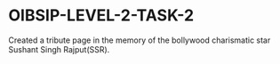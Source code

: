 # OIBSIP-LEVEL-2-TASK-2
Created a tribute page in the memory of the bollywood charismatic star Sushant Singh Rajput(SSR).
